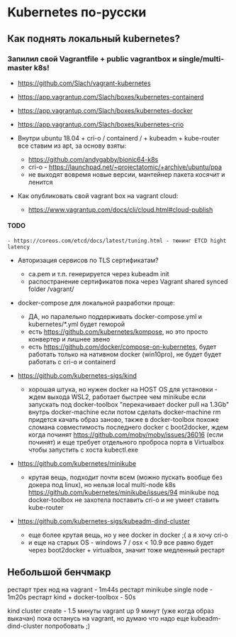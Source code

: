 # Kubernetes по-русски

## Как поднять локальный kubernetes?
### Запилил свой Vagrantfile + public vagrantbox и single/multi-master k8s!
- https://github.com/Slach/vagrant-kubernetes
- https://app.vagrantup.com/Slach/boxes/kubernetes-containerd
- https://app.vagrantup.com/Slach/boxes/kubernetes-docker
- https://app.vagrantup.com/Slach/boxes/kubernetes-crio
- Внутри ubuntu 18.04 + cri-o / containerd / + kubeadm + kube-router все ставим из apt, за основу взяты:
    - https://github.com/andygabby/bionic64-k8s 
    - cri-o - https://launchpad.net/~projectatomic/+archive/ubuntu/ppa 
	- не выходят вовремя новые версии, мантейнер пакета косячит и ленится

- Как опубликовать свой vagrant box на vagrant cloud:
    - https://www.vagrantup.com/docs/cli/cloud.html#cloud-publish

#### TODO
    - https://coreos.com/etcd/docs/latest/tuning.html - тюнинг ETCD hight latency 

- Авторизация сервисов по TLS сертификатам? 
    - ca.pem и т.п. генерируется через kubeadm init
    - распостранение сертификатов пока через Vagrant shared synced folder /vagrant/ 

- docker-compose для локальной разработки проще:
    - ДА, но паралельно поддерживать docker-compose.yml и kubernetes/*.yml будет геморой
    - есть https://github.com/kubernetes/kompose, но это просто конвертер и лишнее звено
    - есть https://github.com/docker/compose-on-kubernetes, будет работать только на нативном docker (win10pro), не будет будет работать с cri-o и containerd


- https://github.com/kubernetes-sigs/kind
  - хорошая штука, но нужен docker на HOST OS для установки - ждем выхода WSL2, работает быстрее чем minikube
    если запускать под docker-toolbox "перекачивает docker pull на 1.3Gb" внутрь docker-machine 
    если потом сделать docker-machine rm придется качать образ заново, 
    также в docker-toolbox похоже сломана совместимость последнего docker с boot2docker, 
    ждем когда починят https://github.com/moby/moby/issues/36016 (если починят)
    и еще требует отдельного проброса порта в Virtualbox чтобы запустить с хоста kubectl.exe


- https://github.com/kubernetes/minikube
  - крутая вещь, подходит почти всем (можно пускать вообще без докера под linux), 
    но нельзя local multi-node k8s https://github.com/kubernetes/minikube/issues/94
    minikube под docker-toolbox не захотела поставить cri-o 
    и не умеет ставить kube-router

- https://github.com/kubernetes-sigs/kubeadm-dind-cluster
  - еще более крутая вещь, но у нее docker in docker ;( а я хочу cri-o
  - и еще на старых OS - windows 7 / osx < 10.9 все равно будет через boot2docker + virtualbox, 
  значит тоже медленный рестарт 

## Небольшой бенчмакр
  рестарт трех нод на vagrant - 1m44s
  рестарт minikube single node - 1m20s
  рестарт kind + docker-toolbox - 50s

  kind cluster create - 1.5 минуты
  vagrant up 9 минут (уже когда образ выкачан)
  пока останусь на vagrant, но думаю что надо еще kubeadm-dind-cluster попробовать ;)

